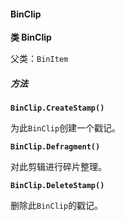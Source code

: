 #### BinClip

<b>类 BinClip</b>

父类：`BinItem`

##### 方法

<b>`BinClip.CreateStamp() `</b>

为此`BinClip`创建一个戳记。

<b>`BinClip.Defragment() `</b>

对此剪辑进行碎片整理。

<b>`BinClip.DeleteStamp() `</b>

删除此`BinClip`的戳记。